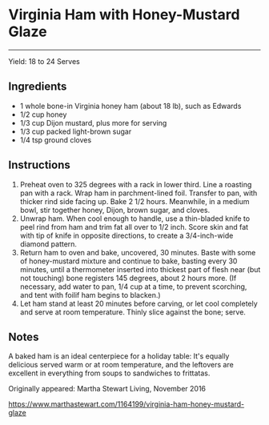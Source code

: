 # Virginia Ham with Honey-Mustard Glaze
---
Yield: 18 to 24 Serves

## Ingredients
- 1 whole bone-in Virginia honey ham (about 18 lb), such as Edwards
- 1/2 cup honey
- 1/3 cup Dijon mustard, plus more for serving
- 1/3 cup packed light-brown sugar
- 1/4 tsp ground cloves

## Instructions
1. Preheat oven to 325 degrees with a rack in lower third. Line a roasting pan with a rack. Wrap ham in parchment-lined foil. Transfer to pan, with thicker rind side facing up. Bake 2 1/2 hours. Meanwhile, in a medium bowl, stir together honey, Dijon, brown sugar, and cloves.
2. Unwrap ham. When cool enough to handle, use a thin-bladed knife to peel rind from ham and trim fat all over to 1/2 inch. Score skin and fat with tip of knife in opposite directions, to create a 3/4-inch-wide diamond pattern.
3. Return ham to oven and bake, uncovered, 30 minutes. Baste with some of honey-mustard mixture and continue to bake, basting every 30 minutes, until a thermometer inserted into thickest part of flesh near (but not touching) bone registers 145 degrees, about 2 hours more. (If necessary, add water to pan, 1/4 cup at a time, to prevent scorching, and tent with foilif ham begins to blacken.)
4. Let ham stand at least 20 minutes before carving, or let cool completely and serve at room temperature. Thinly slice against the bone; serve.

## Notes

A baked ham is an ideal centerpiece for a holiday table: It's equally delicious served warm or at room temperature, and the leftovers are excellent in everything from soups to sandwiches to frittatas.

Originally appeared: Martha Stewart Living, November 2016

https://www.marthastewart.com/1164199/virginia-ham-honey-mustard-glaze
